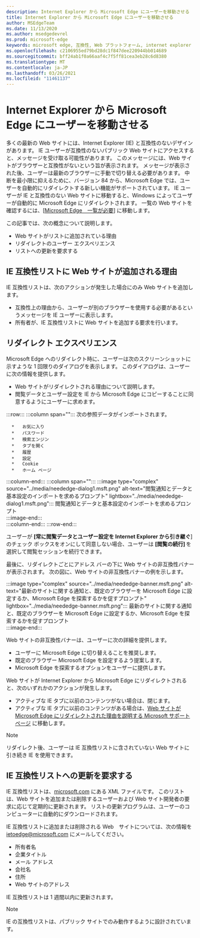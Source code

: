 ```yaml
---
description: Internet Explorer から Microsoft Edge にユーザーを移動させる
title: Internet Explorer から Microsoft Edge にユーザーを移動させる
author: MSEdgeTeam
ms.date: 11/13/2020
ms.author: msedgedevrel
ms.prod: microsoft-edge
keywords: microsoft edge, 互換性, Web プラットフォーム, internet explorer
ms.openlocfilehash: c2106955ed79bd28dc1f847dee220944bb014689
ms.sourcegitcommit: bff24ab1f0a66aaf4c7f5ff81cea3eb28c6d8380
ms.translationtype: MT
ms.contentlocale: ja-JP
ms.lasthandoff: 03/26/2021
ms.locfileid: "11461137"
---
```

# <a name="moving-users-to-microsoft-edge-from-internet-explorer"></a>Internet Explorer から Microsoft Edge にユーザーを移動させる  

多くの最新の Web サイトには、Internet Explorer \(IE\) と互換性のないデザインがあります。  IE ユーザーが互換性のないパブリック Web サイトにアクセスすると、メッセージを受け取る可能性があります。  このメッセージには、Web サイトがブラウザーと互換性がないという旨が表示されます。  メッセージが表示された後、ユーザーは最新のブラウザーに手動で切り替える必要があります。  中断を最小限に抑えるために、バージョン 84 から、Microsoft Edge では、ユーザーを自動的にリダイレクトする新しい機能がサポートされています。  IE ユーザーが IE と互換性のない Web サイトに移動すると、Windows によってユーザーが自動的に Microsoft Edge にリダイレクトされます。  一覧の Web サイトを確認するには、[[Microsoft Edge　一覧が必要][MicrosoftEdgeNeededgeV1]] に移動します。

この記事では、次の概念について説明します。  

*   Web サイトがリストに追加されている理由  
*   リダイレクトのユーザー エクスペリエンス  
*   リストへの更新を要求する  
    
## <a name="why-is-a-website-added-to-the-ie-compatibility-list"></a>IE 互換性リストに Web サイトが追加される理由  

IE 互換性リストは、次のアクションが発生した場合にのみ Web サイトを追加します。  

*   互換性上の理由から、ユーザーが別のブラウザーを使用する必要があるというメッセージを IE ユーザーに表示します。  
*   所有者が、IE 互換性リストに Web サイトを追加する要求を行います。  

## <a name="redirection-experience"></a>リダイレクト エクスペリエンス

Microsoft Edge へのリダイレクト時に、ユーザーは次のスクリーンショットに示すような 1 回限りのダイアログを表示します。  このダイアログは、ユーザーに次の情報を提供します。  

*   Web サイトがリダイレクトされる理由について説明します。  
*   閲覧データとユーザー設定を IE から Microsoft Edge にコピーすることに同意するようにユーザーに求めます。  

:::row:::
   :::column span="":::
      次の参照データがインポートされます。  
      
      *   お気に入り  
      *   パスワード  
      *   検索エンジン  
      *   タブを開く  
      *   履歴  
      *   設定  
      *   Cookie  
      *   ホーム ページ  
   :::column-end:::
   :::column span="":::
      :::image type="complex" source="../media/neededge-dialog1.msft.png" alt-text="閲覧通知とデータと基本設定のインポートを求めるプロンプト" lightbox="../media/neededge-dialog1.msft.png":::
         閲覧通知とデータと基本設定のインポートを求めるプロンプト  
      :::image-end:::  
   :::column-end:::
:::row-end:::

ユーザーが **[常に閲覧データとユーザー設定を Internet Explorer から引き継ぐ**] のチェック ボックスをオンにして同意しない場合、ユーザーは **[閲覧の続行]** を選択して閲覧セッションを続行できます。  

最後に、リダイレクトごとにアドレス バーの下に Web サイトの非互換性バナーが表示されます。  次の図に、Web サイトの非互換性バナーの例を示します。

:::image type="complex" source="../media/neededge-banner.msft.png" alt-text="最新のサイトに関する通知と、既定のブラウザーを Microsoft Edge に設定するか、Microsoft Edge を探索するかを促すプロンプト" lightbox="../media/neededge-banner.msft.png":::
   最新のサイトに関する通知と、既定のブラウザーを Microsoft Edge に設定するか、Microsoft Edge を探索するかを促すプロンプト  
:::image-end:::

Web サイトの非互換性バナーは、ユーザーに次の詳細を提供します。  

*   ユーザーに Microsoft Edge に切り替えることを推奨します。  
*   既定のブラウザー Microsoft Edge を設定するよう提案します。  
*   Microsoft Edge を探索するオプションをユーザーに提供します。    
    
Web サイトが Internet Explorer から Microsoft Edge にリダイレクトされると、次のいずれかのアクションが発生します。

*   アクティブな IE タブに以前のコンテンツがない場合は、閉じます。  
*   アクティブな IE タブに以前のコンテンツがある場合は、[Web サイトが Microsoft Edge にリダイレクトされた理由を説明する Microsoft サポート ページ][MicrosoftSupportOfficeTheWebsiteYouWereTryingToReachDoesntWorkWithInternetExplorer] に移動します。  

> [!NOTE]
> リダイレクト後、ユーザーは IE 互換性リストに含されていない Web サイトに引き続き IE を使用できます。  

## <a name="request-an-update-to-the-ie-compatibility-list"></a>IE 互換性リストへの更新を要求する  

IE 互換性リストは、[microsoft.com][MicrosoftOfficialHome] にある XML ファイルです。  このリストは、Web サイトを追加または削除するユーザーおよび Web サイト開発者の要求に応じて定期的に更新されます。  リストの更新プログラムは、ユーザーのコンピューターに自動的にダウンロードされます。  

IE 互換性リストに追加または削除される Web　サイトについては、次の情報を [ietoedge@microsoft.com][MailtoMicrosoftIetoedge] にメールしてください。    

*   所有者名  
*   企業タイトル  
*   メール アドレス  
*   会社名  
*   住所  
*   Web サイトのアドレス  
    
IE 互換性リストは 1 週間以内に更新されます。

> [!NOTE]
> IE の互換性リストは、パブリック サイトでのみ動作するように設計されています。  

<!-- links -->  

[MailtoMicrosoftIetoedge]: mailto:ietoedge@microsoft.com "メールを ietoedge@microsoft.com に送信する"  

[MicrosoftOfficialHome]: https://www.microsoft.com "Microsoft Official Home"  

[MicrosoftEdgeNeededgeV1]:  https://edge.microsoft.com/neededge/v1 "リスト v1 Microsoft Edge xml ファイルが必要 | Microsoft Edge"  

[MicrosoftSupportOfficeTheWebsiteYouWereTryingToReachDoesntWorkWithInternetExplorer]: https://support.microsoft.com/office/the-website-you-were-trying-to-reach-doesn-t-work-with-internet-explorer-8f5fc675-cd47-414c-9535-12821ddfc554 "アクセスしようとしていた Web サイトは、ユーザーがアクセス Internet Explorer で動作しません | Microsoft Office サポート"  
